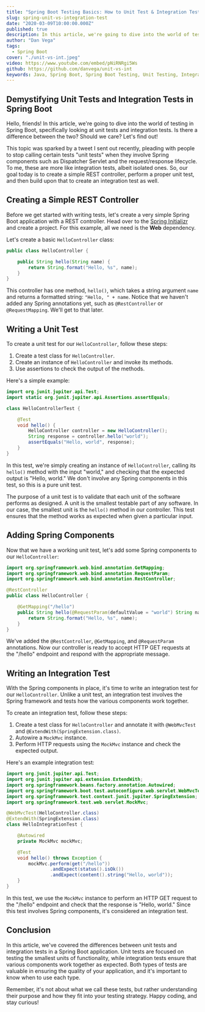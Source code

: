 ```yaml
---
title: "Spring Boot Testing Basics: How to Unit Test & Integration Test REST Controllers"
slug: spring-unit-vs-integration-test
date: "2020-03-09T10:00:00.000Z"
published: true
description: In this article, we're going to dive into the world of testing in Spring Boot, specifically looking at unit tests and integration tests.
author: "Dan Vega"
tags:
  - Spring Boot
cover: "./unit-vs-int.jpeg"
video: https://www.youtube.com/embed/pNiRNRgi5Ws
github: https://github.com/danvega/unit-vs-int
keywords: Java, Spring Boot, Spring Boot Testing, Unit Testing, Integration Testing
---
```


## Demystifying Unit Tests and Integration Tests in Spring Boot

Hello, friends! In this article, we're going to dive into the world of testing in Spring Boot, specifically looking at unit tests and integration tests. Is there a difference between the two? Should we care? Let's find out!

This topic was sparked by a tweet I sent out recently, pleading with people to stop calling certain tests "unit tests" when they involve Spring components such as Dispatcher Servlet and the request/response lifecycle. To me, these are more like integration tests, albeit isolated ones. So, our goal today is to create a simple REST controller, perform a proper unit test, and then build upon that to create an integration test as well.

## Creating a Simple REST Controller

Before we get started with writing tests, let's create a very simple Spring Boot application with a REST controller. Head over to the [Spring Initializr](https://start.spring.io/) and create a project. For this example, all we need is the **Web** dependency.

Let's create a basic `HelloController` class:

```java
public class HelloController {

    public String hello(String name) {
        return String.format("Hello, %s", name);
    }
}
```

This controller has one method, `hello()`, which takes a string argument `name` and returns a formatted string: `"Hello, " + name`. Notice that we haven't added any Spring annotations yet, such as `@RestController` or `@RequestMapping`. We'll get to that later.

## Writing a Unit Test

To create a unit test for our `HelloController`, follow these steps:

1. Create a test class for `HelloController`.
2. Create an instance of `HelloController` and invoke its methods.
3. Use assertions to check the output of the methods.

Here's a simple example:

```java
import org.junit.jupiter.api.Test;
import static org.junit.jupiter.api.Assertions.assertEquals;

class HelloControllerTest {

    @Test
    void hello() {
        HelloController controller = new HelloController();
        String response = controller.hello("world");
        assertEquals("Hello, world", response);
    }
}
```

In this test, we're simply creating an instance of `HelloController`, calling its `hello()` method with the input "world," and checking that the expected output is "Hello, world." We don't involve any Spring components in this test, so this is a pure unit test.

The purpose of a unit test is to validate that each unit of the software performs as designed. A unit is the smallest testable part of any software. In our case, the smallest unit is the `hello()` method in our controller. This test ensures that the method works as expected when given a particular input.

## Adding Spring Components

Now that we have a working unit test, let's add some Spring components to our `HelloController`:

```java
import org.springframework.web.bind.annotation.GetMapping;
import org.springframework.web.bind.annotation.RequestParam;
import org.springframework.web.bind.annotation.RestController;

@RestController
public class HelloController {

    @GetMapping("/hello")
    public String hello(@RequestParam(defaultValue = "world") String name) {
        return String.format("Hello, %s", name);
    }
}
```

We've added the `@RestController`, `@GetMapping`, and `@RequestParam` annotations. Now our controller is ready to accept HTTP GET requests at the "/hello" endpoint and respond with the appropriate message.

## Writing an Integration Test

With the Spring components in place, it's time to write an integration test for our `HelloController`. Unlike a unit test, an integration test involves the Spring framework and tests how the various components work together.

To create an integration test, follow these steps:

1. Create a test class for `HelloController` and annotate it with `@WebMvcTest` and `@ExtendWith(SpringExtension.class)`.
2. Autowire a `MockMvc` instance.
3. Perform HTTP requests using the `MockMvc` instance and check the expected output.

Here's an example integration test:

```java
import org.junit.jupiter.api.Test;
import org.junit.jupiter.api.extension.ExtendWith;
import org.springframework.beans.factory.annotation.Autowired;
import org.springframework.boot.test.autoconfigure.web.servlet.WebMvcTest;
import org.springframework.test.context.junit.jupiter.SpringExtension;
import org.springframework.test.web.servlet.MockMvc;

@WebMvcTest(HelloController.class)
@ExtendWith(SpringExtension.class)
class HelloIntegrationTest {

    @Autowired
    private MockMvc mockMvc;

    @Test
    void hello() throws Exception {
        mockMvc.perform(get("/hello"))
                .andExpect(status().isOk())
                .andExpect(content().string("Hello, world"));
    }
}
```

In this test, we use the `MockMvc` instance to perform an HTTP GET request to the "/hello" endpoint and check that the response is "Hello, world." Since this test involves Spring components, it's considered an integration test.

## Conclusion

In this article, we've covered the differences between unit tests and integration tests in a Spring Boot application. Unit tests are focused on testing the smallest units of functionality, while integration tests ensure that various components work together as expected. Both types of tests are valuable in ensuring the quality of your application, and it's important to know when to use each type.

Remember, it's not about what we call these tests, but rather understanding their purpose and how they fit into your testing strategy. Happy coding, and stay curious!

